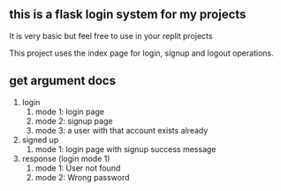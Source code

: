 ## this is a flask login system for my projects ##

It is very basic but feel free to use in your replit projects

This project uses the index page for login, signup and logout operations.

## get argument docs ##
1. login
   1. mode 1: login page
   2. mode 2: signup page
   3. mode 3: a user with that account exists already
2. signed up
    1. mode 1: login page with signup success message
3. response (login mode 1)
   1. mode 1: User not found
   2. mode 2: Wrong password